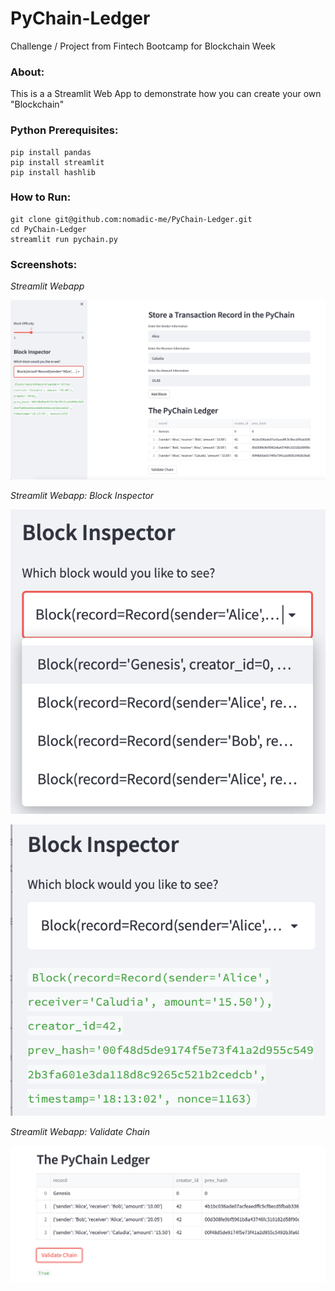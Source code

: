 # PyChain-Ledger
Challenge / Project from Fintech Bootcamp for Blockchain Week

### About:
This is a a Streamlit Web App to demonstrate how you can create your own "Blockchain" 

### Python Prerequisites:
```shell
pip install pandas
pip install streamlit
pip install hashlib
```
### How to Run:


```shell
git clone git@github.com:nomadic-me/PyChain-Ledger.git
cd PyChain-Ledger
streamlit run pychain.py
```

### Screenshots:

*Streamlit Webapp*

![alt="Streamlit Webapp"](Images/StreamlitApp.png)


*Streamlit Webapp: Block Inspector*

![alt="Streamlit Webapp: Block Inspector"](Images/BlockInspector-DropDown.png)

![alt="Streamlit Webapp: Block Inspector"](Images/BlockInspector.png)


*Streamlit Webapp: Validate Chain*

![alt="Streamlit Webapp: Validate Chain"](Images/ValidateChain.png)